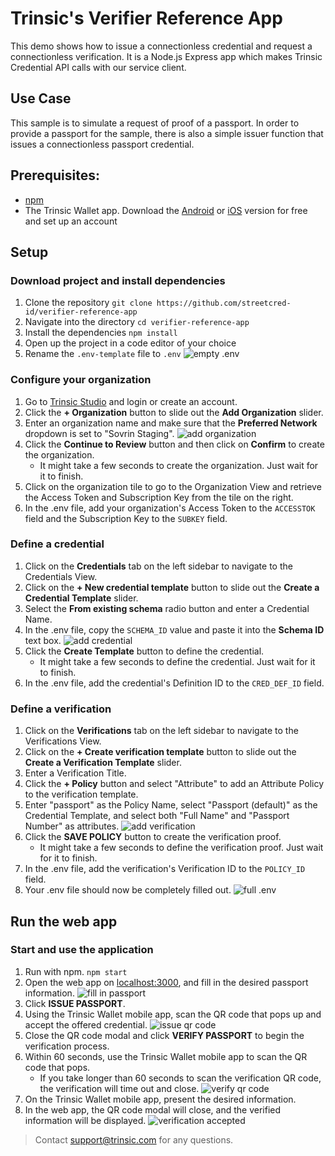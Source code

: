 # Trinsic's Verifier Reference App
This demo shows how to issue a connectionless credential and request a connectionless verification.
It is a Node.js Express app which makes Trinsic Credential API calls with our service client.

## Use Case
This sample is to simulate a request of proof of a passport.
In order to provide a passport for the sample, there is also a simple issuer function that issues a connectionless passport credential.

## Prerequisites:
- [npm](https://www.npmjs.com/get-npm)
- The Trinsic Wallet app. Download the [Android](https://play.google.com/store/apps/details?id=id.streetcred.apps.mobile) or [iOS](https://apps.apple.com/us/app/trinsic-wallet/id1475160728) version for free and set up an account

## Setup 

### Download project and install dependencies 
 1. Clone the repository
 `git clone https://github.com/streetcred-id/verifier-reference-app`
 2. Navigate into the directory
 `cd verifier-reference-app`
 3. Install the dependencies
 `npm install`
 4. Open up the project in a code editor of your choice
 5. Rename the `.env-template` file to `.env`
 ![empty .env](assets/emptyEnv.png)
 
### Configure your organization
 1. Go to <a href="https://studio.trinsic.id" target="_blank">Trinsic Studio</a> and login or create an account.
 2. Click the **+ Organization** button to slide out the **Add Organization** slider.
 3. Enter an organization name and make sure that the **Preferred Network** dropdown is set to "Sovrin Staging".
 ![add organization](assets/addOrg.png)
 4. Click the **Continue to Review** button and then click on **Confirm** to create the organization.
    - It might take a few seconds to create the organization. Just wait for it to finish.
 5. Click on the organization tile to go to the Organization View and retrieve the Access Token and Subscription Key from the tile on the right.
 6. In the .env file, add your organization's Access Token to the `ACCESSTOK` field and the Subscription Key to the `SUBKEY` field.
    
### Define a credential
 1. Click on the **Credentials** tab on the left sidebar to navigate to the Credentials View.
 2. Click on the **+ New credential template** button to slide out the **Create a Credential Template** slider.
 3. Select the **From existing schema** radio button and enter a Credential Name.
 4. In the .env file, copy the `SCHEMA_ID` value and paste it into the **Schema ID** text box.
 ![add credential](assets/addCred.png)
 5. Click the **Create Template** button to define the credential.
    - It might take a few seconds to define the credential. Just wait for it to finish.
 6. In the .env file, add the credential's Definition ID to the `CRED_DEF_ID` field.
 
### Define a verification
1. Click on the **Verifications** tab on the left sidebar to navigate to the Verifications View.
2. Click on the **+ Create verification template** button to slide out the **Create a Verification Template** slider.
3. Enter a Verification Title.
4. Click the **+ Policy** button and select "Attribute" to add an Attribute Policy to the verification template.
5. Enter "passport" as the Policy Name, select "Passport (default)" as the Credential Template, and select both "Full Name" and "Passport Number" as attributes.
![add verification](assets/addVer.png)
6. Click the **SAVE POLICY** button to create the verification proof.
    - It might take a few seconds to define the verification proof. Just wait for it to finish.
7. In the .env file, add the verification's Verification ID to the `POLICY_ID` field.
8. Your .env file should now be completely filled out.
![full .env](assets/fullEnv.png)

## Run the web app
 
### Start and use the application
1. Run with npm.
`npm start`
2. Open the web app on <a href="http://localhost:3000" target="_blank">localhost:3000</a>, and fill in the desired passport information.
![fill in passport](assets/fillPass.png)
3. Click **ISSUE PASSPORT**.
4. Using the Trinsic Wallet mobile app, scan the QR code that pops up and accept the offered credential.
![issue qr code](assets/issueCode.png)
5. Close the QR code modal and click **VERIFY PASSPORT** to begin the verification process.
6. Within 60 seconds, use the Trinsic Wallet mobile app to scan the QR code that pops.
    - If you take longer than 60 seconds to scan the verification QR code, the verification will time out and close.
![verify qr code](assets/verifyCode.png)
7. On the Trinsic Wallet mobile app, present the desired information.
8. In the web app, the QR code modal will close, and the verified information will be displayed.
![verification accepted](assets/verAccepted.png)

> Contact <support@trinsic.com> for any questions. 
